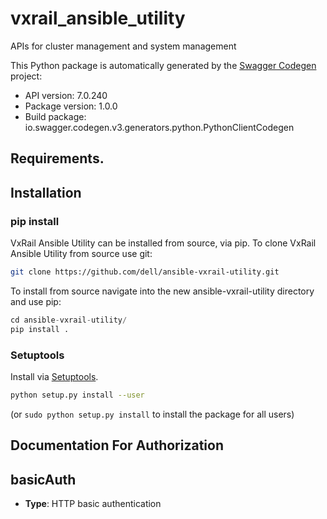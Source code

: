 # vxrail_ansible_utility
APIs for cluster management and system management

This Python package is automatically generated by the [Swagger Codegen](https://github.com/swagger-api/swagger-codegen) project:

- API version: 7.0.240
- Package version: 1.0.0
- Build package: io.swagger.codegen.v3.generators.python.PythonClientCodegen

## Requirements.

## Installation
### pip install

VxRail Ansible Utility can be installed from source, via pip. To clone VxRail Ansible Utility from source use git:

```sh
git clone https://github.com/dell/ansible-vxrail-utility.git
```
To install from source navigate into the new ansible-vxrail-utility directory and use pip:

```python
cd ansible-vxrail-utility/
pip install .
```
### Setuptools

Install via [Setuptools](http://pypi.python.org/pypi/setuptools).

```sh
python setup.py install --user
```
(or `sudo python setup.py install` to install the package for all users)

## Documentation For Authorization


## basicAuth

- **Type**: HTTP basic authentication

